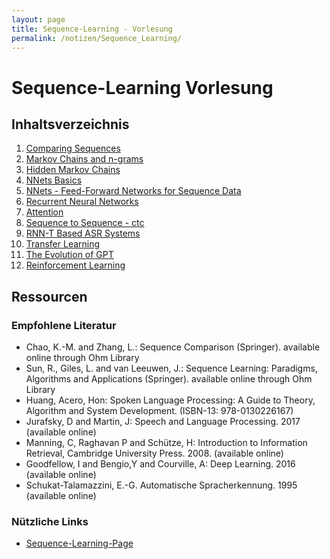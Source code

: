 ```yaml
---
layout: page
title: Sequence-Learning - Vorlesung
permalink: /notizen/Sequence_Learning/
---
```


# Sequence-Learning Vorlesung

## Inhaltsverzeichnis

1. [Comparing Sequences](01-comparing-sequences/index.md)
2. [Markov Chains and n-grams](sql2)
3. [Hidden Markov Chains](sql3)
4. [NNets Basics](sql4)
5. [NNets - Feed-Forward Networks for Sequence Data](sql5)
6. [Recurrent Neural Networks](sql6)
7. [Attention](sql7)
8. [Sequence to Sequence - ctc](sql8)
9. [RNN-T Based ASR Systems](sql9)
10. [Transfer Learning](sql10)
11. [The Evolution of GPT](sql11)
12. [Reinforcement Learning](sql12)

## Ressourcen

### Empfohlene Literatur

- Chao, K.-M. and Zhang, L.: Sequence Comparison (Springer). available online through Ohm Library
- Sun, R., Giles, L. and van Leeuwen, J.: Sequence Learning: Paradigms, Algorithms and Applications (Springer). available online through Ohm Library
- Huang, Acero, Hon: Spoken Language Processing: A Guide to Theory, Algorithm and System Development. (ISBN-13: 978-0130226167)
- Jurafsky, D and Martin, J: Speech and Language Processing. 2017 (available online)
- Manning, C, Raghavan P and Schütze, H: Introduction to Information Retrieval, Cambridge University Press. 2008. (available online)
- Goodfellow, I and Bengio,Y and Courville, A: Deep Learning. 2016 (available online)
- Schukat-Talamazzini, E.-G. Automatische Spracherkennung. 1995 (available online)


### Nützliche Links
- [Sequence-Learning-Page](https://seqlrn.github.io/)